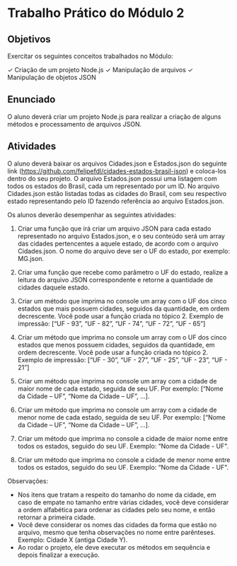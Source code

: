 # Trabalho Prático do Módulo 2

## Objetivos

Exercitar os seguintes conceitos trabalhados no Módulo:

✓ Criação de um projeto Node.js
✓ Manipulação de arquivos
✓ Manipulação de objetos JSON

## Enunciado

O aluno deverá criar um projeto Node.js para realizar a criação de alguns métodos e
processamento de arquivos JSON.

## Atividades

O aluno deverá baixar os arquivos Cidades.json e Estados.json do seguinte link
(https://github.com/felipefdl/cidades-estados-brasil-json) e coloca-los dentro do seu
projeto. O arquivo Estados.json possui uma listagem com todos os estados do Brasil,
cada um representado por um ID. No arquivo Cidades.json estão listadas todas as
cidades do Brasil, com seu respectivo estado representando pelo ID fazendo referência
ao arquivo Estados.json.

Os alunos deverão desempenhar as seguintes atividades:

1. Criar uma função que irá criar um arquivo JSON para cada estado representado no arquivo Estados.json, e o seu conteúdo será um array das cidades pertencentes a aquele estado, de acordo com o arquivo Cidades.json. O nome do arquivo deve ser o UF do estado, por exemplo: MG.json.

2. Criar uma função que recebe como parâmetro o UF do estado, realize a leitura do arquivo JSON correspondente e retorne a quantidade de cidades daquele estado.

3. Criar um método que imprima no console um array com o UF dos cinco estados que mais possuem cidades, seguidos da quantidade, em ordem decrescente. Você pode usar a função criada no tópico 2. Exemplo de impressão: [“UF - 93”, “UF - 82”, “UF - 74”, “UF - 72”, “UF - 65”]

4. Criar um método que imprima no console um array com o UF dos cinco estados que menos possuem cidades, seguidos da quantidade, em ordem decrescente. Você pode usar a função criada no tópico 2. Exemplo de impressão: [“UF - 30”, “UF - 27”, “UF - 25”, “UF - 23”, “UF - 21”]

5. Criar um método que imprima no console um array com a cidade de maior nome de cada estado, seguida de seu UF. Por exemplo: [“Nome da Cidade – UF”, “Nome da Cidade – UF”, ...].

6. Criar um método que imprima no console um array com a cidade de menor nome de cada estado, seguida de seu UF. Por exemplo: [“Nome da Cidade – UF”, “Nome da Cidade – UF”, ...].

7. Criar um método que imprima no console a cidade de maior nome entre todos os estados, seguido do seu UF. Exemplo: “Nome da Cidade - UF".

8. Criar um método que imprima no console a cidade de menor nome entre todos os estados, seguido do seu UF. Exemplo: “Nome da Cidade - UF".

Observações:

- Nos itens que tratam a respeito do tamanho do nome da cidade, em caso de empate no tamanho entre várias cidades, você deve considerar a ordem alfabética para ordenar as cidades pelo seu nome, e então retornar a primeira cidade.
- Você deve considerar os nomes das cidades da forma que estão no arquivo, mesmo que tenha observações no nome entre parênteses. Exemplo: Cidade X (antiga Cidade Y).
- Ao rodar o projeto, ele deve executar os métodos em sequência e depois finalizar a execução.
